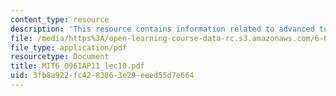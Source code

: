```yaml
---
content_type: resource
description: 'This resource contains information related to advanced topics II. '
file: /media/https%3A/open-learning-course-data-rc.s3.amazonaws.com/6-096-introduction-to-c-january-iap-2011/3fb8a922fc4283863e29eeed55d7e664_MIT6_096IAP11_lec10.pdf
file_type: application/pdf
resourcetype: Document
title: MIT6_096IAP11_lec10.pdf
uid: 3fb8a922-fc42-8386-3e29-eeed55d7e664
---
```

